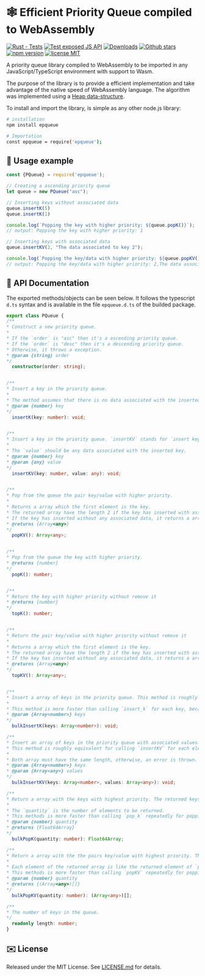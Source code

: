 
# :spider_web: Efficient Priority Queue compiled to WebAssembly

[![Rust - Tests](https://github.com/raulpy271/epqueue/actions/workflows/rust.yml/badge.svg)](https://github.com/raulpy271/epqueue/actions/workflows/rust.yml)
[![Test exposed JS API](https://github.com/raulpy271/epqueue/actions/workflows/js_api_test.yml/badge.svg)](https://github.com/raulpy271/epqueue/actions/workflows/js_api_test.yml)
[![Downloads](https://img.shields.io/npm/dt/epqueue.svg)](https://npmjs.com/package/epqueue)
[![Github stars](https://img.shields.io/github/stars/raulpy271/epqueue.svg)](https://github.com/raulpy271/epqueue)
[![npm version](https://img.shields.io/npm/v/epqueue.svg)](https://npmjs.com/package/epqueue)
[![license MIT](https://img.shields.io/npm/l/epqueue.svg)](https://github.com/raulpy271/epqueue/blob/main/LICENSE)

A priority queue library compiled to WebAssembly to be imported in any JavaScript/TypeScript environment with support to Wasm.

The purpose of the library is to provide a efficient implementation and take advantage of the native speed of WebAssembly language. The algorithm was implemented using a [Heap data-structure](https://www.geeksforgeeks.org/binary-heap/).

To install and import the library, is simple as any other node.js library:

```sh
# installation
npm install epqueue

# Importation
const epqueue = require('epqueue');
```

## :children_crossing: Usage example

```js
const {PQueue} = require('epqueue');

// Creating a ascending priority queue
let queue = new PQueue("asc");

// Inserting keys without associated data
queue.insertK(5)
queue.insertK(1)

console.log(`Popping the key with higher priority: ${queue.popK()}`);
// output: Popping the key with higher priority: 1

// Inserting keys with associated data
queue.insertKV(2, "The data associated to key 2");

console.log(`Popping the key/data with higher priority: ${queue.popKV()}`);
// output: Popping the key/data with higher priority: 2,The data associated to key 2
```

## :scroll: API Documentation

The exported methods/objects can be seen below. It follows the typescript `d.ts` syntax and is available in the file `epqueue.d.ts` of the builded package.

```ts
export class PQueue {
/**
* Construct a new priority queue.
* 
* If the `order` is "asc" then it's a ascending priority queue.
* If the `order` is "desc" then it's a descending priority queue.
* Otherwise, it throws a exception.
* @param {string} order
*/
  constructor(order: string);


/**
* Insert a key in the priority queue.
*
* The method assumes that there is no data associated with the inserted key.
* @param {number} key
*/
  insertK(key: number): void;


/**
* Insert a key in the priority queue. `insertKV` stands for `insert key and value`.
*
* The `value` should be any data associated with the inserted key.
* @param {number} key
* @param {any} value
*/
  insertKV(key: number, value: any): void;


/**
* Pop from the queue the pair key/value with higher priority.
*
* Returns a array which the first element is the key.
* The returned array have the length 2 if the key has inserted with associated data.
* If the key has inserted without any associated data, it returns a array with a single element.
* @returns {Array<any>}
*/
  popKV(): Array<any>;


/**
* Pop from the queue the key with higher priority.
* @returns {number}
*/
  popK(): number;


/**
* Return the key with higher priority without remove it
* @returns {number}
*/
  topK(): number;


/**
* Return the pair key/value with higher priority without remove it
*
* Returns a array which the first element is the key.
* The returned array have the length 2 if the key has inserted with associated data.
* If the key has inserted without any associated data, it returns a array with a single element.
* @returns {Array<any>}
*/
  topKV(): Array<any>;


/**
* Insert a array of keys in the priority queue. This method is roughly equivalent for calling `insert_k` for each element of the array `keys`, but it's more faster. 
*
* This method is more faster than calling `insert_k` for each key, because using this method just only one call to webassembly happens.
* @param {Array<number>} keys
*/
  bulkInsertK(keys: Array<number>): void;

/**
* Insert an array of keys in the priority queue with associated values. The value `values[0]` is associated with the key `keys[0]`, and so on.
* This method is roughly equivalent for calling `insertKV` for each element of the two array `keys` and `values`, but it's more faster. 
*
* Both array must have the same length, otherwise, an error is thrown.
* @param {Array<number>} keys
* @param {Array<any>} values
*/
  bulkInsertKV(keys: Array<number>, values: Array<any>): void;

/**
* Return a array with the keys with highest priority. The returned keys are removed from the Queue.
* 
* The `quantity` is the number of elements to be returned.
* This methods is more faster than calling `pop_k` repeatedly for popping a sequence of keys.
* @param {number} quantity
* @returns {Float64Array}
*/
  bulkPopK(quantity: number): Float64Array;

/**
* Return a array with the the pairs key/value with highest priority. The returned pairs are removed from the Queue.
* 
* Each element of the returned array is like the returned element of `popKV`, so it's a array with two or one element.
* This methods is more faster than calling `popKV` repeatedly for popping a sequence of key/value.
* @param {number} quantity
* @returns {(Array<any>)[]}
*/
  bulkPopKV(quantity: number): (Array<any>)[];

/**
* The number of keys in the queue.
*/
  readonly length: number;
}
```

## :envelope: License

Released under the MIT License. See [LICENSE.md](/LICENSE) for details.

